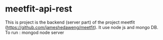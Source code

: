 # meetfit-api-rest

This is project is the backend (server part) of the project meetfit (https://github.com/jameshedaweng/meetfit).
It use node js and mongo DB.
To run :
mongod
node server
